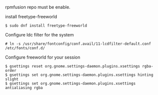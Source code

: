 rpmfusion repo must be enable.

install freetype-freeworld

    $ sudo dnf install freetype-freeworld

Configure ldc filter for the system

    # ln -s /usr/share/fontconfig/conf.avail/11-lcdfilter-default.conf /etc/fonts/conf.d/

Configure freeworld for your session

    $ gsettings reset org.gnome.settings-daemon.plugins.xsettings rgba-order
    $ gsettings set org.gnome.settings-daemon.plugins.xsettings hinting slight
    $ gsettings set org.gnome.settings-daemon.plugins.xsettings antialiasing rgba

